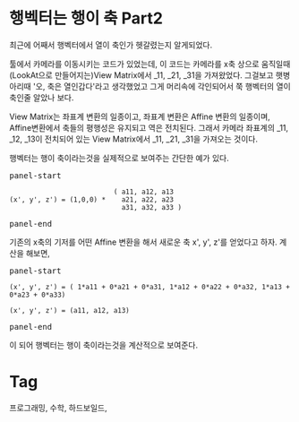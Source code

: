행벡터는 행이 축 Part2
===================

최근에 어째서 행벡터에서 열이 축인가 헷갈렸는지 알게되었다.

툴에서 카메라를 이동시키는 코드가 있었는데, 이 코드는 카메라를 x축 상으로 움직일때 (LookAt으로 만들어지는)View Matrix에서 \_11, \_21, \_31을 가져왔었다. 그걸보고 햇병아리때 '오, 축은 열인갑다'라고 생각했었고 그게 머리속에 각인되어서 쭉 행벡터의 열이 축인줄 알았나 보다.

View Matrix는 좌표계 변환의 일종이고, 좌표계 변환은 Affine 변환의 일종이며, Affine변환에서 축들의 평행성은 유지되고 역은 전치된다. 그래서 카메라 좌표계의 \_11, \_12, \_13이 전치되어 있는 View Matrix에서 \_11, \_21, \_31을 가져오는 것이다.

행벡터는 행이 축이라는것을 실제적으로 보여주는 간단한 예가 있다.

<pre>panel-start</pre>

```
                          ( a11, a12, a13
(x', y', z') = (1,0,0) *    a21, a22, a23
                            a31, a32, a33 )
```

<pre>panel-end</pre>

기존의 x축의 기저를 어떤 Affine 변환을 해서 새로운 축 x', y', z'를 얻었다고 하자. 계산을 해보면,

<pre>panel-start</pre>

```
(x', y', z') = ( 1*a11 + 0*a21 + 0*a31, 1*a12 + 0*a22 + 0*a32, 1*a13 + 0*a23 + 0*a33)

(x', y', z') = (a11, a12, a13)
```

<pre>panel-end</pre>

이 되어 행벡터는 행이 축이라는것을 계산적으로 보여준다.

Tag
====
프로그래밍, 수학, 하드보일드,